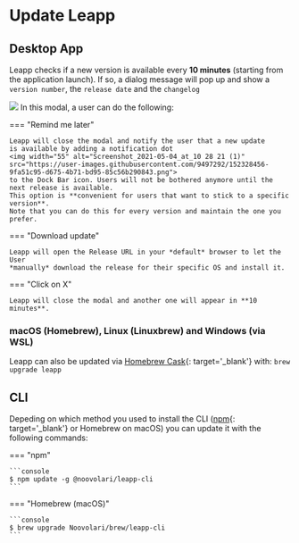 # Update Leapp

## Desktop App

Leapp checks if a new version is available every **10 minutes** (starting from the application launch). 
If so, a dialog message will pop up and show a `version number`, the `release date` and the `changelog`


![](../../images/screens/newuxui/update.png)
In this modal, a user can do the following:

=== "Remind me later"
    
    Leapp will close the modal and notify the user that a new update
    is available by adding a notification dot
    <img width="55" alt="Screenshot_2021-05-04_at_10 28 21 (1)" src="https://user-images.githubusercontent.com/9497292/152328456-9fa51c95-d675-4b71-bd95-85c56b290843.png"> 
    to the Dock Bar icon. Users will not be bothered anymore until the next release is available. 
    This option is **convenient for users that want to stick to a specific version**. 
    Note that you can do this for every version and maintain the one you prefer.


=== "Download update"

    Leapp will open the Release URL in your *default* browser to let the User 
    *manually* download the release for their specific OS and install it.


=== "Click on X"
    
    Leapp will close the modal and another one will appear in **10 minutes**.

### macOS (Homebrew), Linux (Linuxbrew) and Windows (via WSL)

Leapp can also be updated via [Homebrew Cask](https://brew.sh/){: target='_blank'} with:
`brew upgrade leapp`

## CLI

Depeding on which method you used to install the CLI ([npm](https://www.npmjs.com/package/@noovolari/leapp-cli){: target='_blank'} or Homebrew on macOS) you can update it with the following commands:

=== "npm"

    ```console
    $ npm update -g @noovolari/leapp-cli
    ```

=== "Homebrew (macOS)"

    ```console
    $ brew upgrade Noovolari/brew/leapp-cli
    ```
